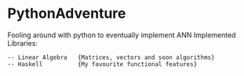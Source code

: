 # PythonAdventure
Fooling around with python to eventually implement ANN
Implemented Libraries:

    -- Linear Algebra   {Matrices, vectors and soon algorithms}
    -- Haskell          {My favourite functional features}